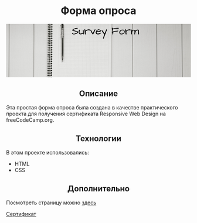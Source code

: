 <h1 align="center">Форма опроса</h1>

![Форма опроса](img/readme-img.png)

<h2 align="center">Описание</h2>

Эта простая форма опроса была создана в качестве практического проекта для получения сертификата 
Responsive Web Design на freeCodeCamp.org.

<h2 align="center">Технологии</h2>

В этом проекте использовались: 
* HTML
* CSS

<h2 align="center">Дополнительно</h2>

Посмотреть страницу можно [здесь](https://natalielinen.github.io/survey-form/)

[Сертификат](https://www.freecodecamp.org/certification/natalielinen/responsive-web-design)


